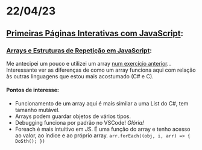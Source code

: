 # 22/04/23

## [Primeiras Páginas Interativas com JavaScript](/primeiras-paginas-interativas-com-javascript/):

### [Arrays e Estruturas de Repetição em JavaScript](/primeiras-paginas-interativas-com-javascript/4_arrays-e-estruturas-de-repeticao-em-javascript/):
Me antecipei um pouco e utilizei um array [num exercício anterior](/primeiras-paginas-interativas-com-javascript/2_conhecendo-funcoes-javascript/1_refatoracao-notas.js)...
Interessante ver as diferenças de como um array funciona aqui com relação às outras linguagens que estou mais acostumado (C# e C).

#### Pontos de interesse:
- Funcionamento de um array aqui é mais similar a uma List do C#, tem tamanho mutável.
- Arrays podem guardar objetos de vários tipos.
- Debugging funciona por padrão no VSCode! *Glória!*
- Foreach é mais intuitivo em JS. É uma função do array e tenho acesso ao valor, ao índice e ao próprio array.
`arr.forEach((obj, i, arr) => { DoSth(); })`
